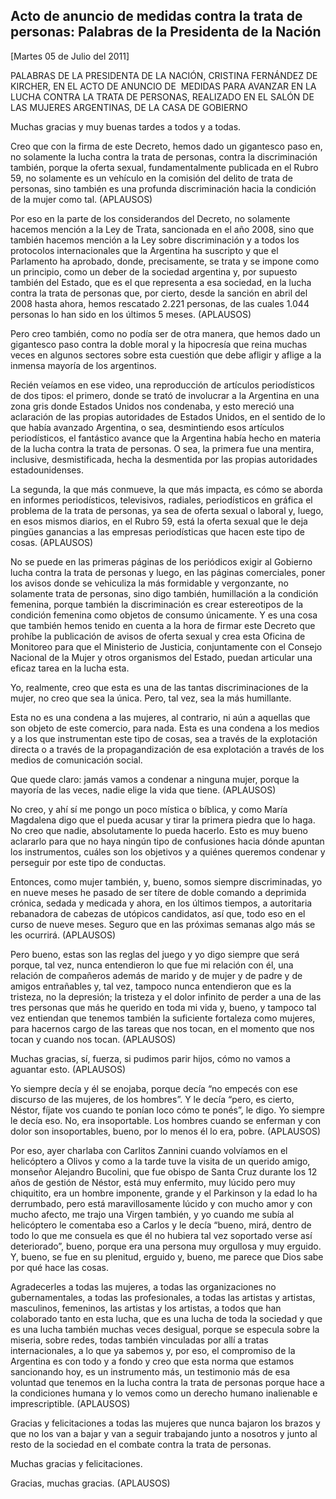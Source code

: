 Acto de anuncio de medidas contra la trata de personas: Palabras de la Presidenta de la Nación
----------------------------------------------------------------------------------------------

[Martes 05 de Julio del 2011]

PALABRAS DE LA PRESIDENTA DE LA NACIÓN, CRISTINA FERNÁNDEZ DE KIRCHER,
EN EL ACTO DE ANUNCIO DE  MEDIDAS PARA AVANZAR EN LA LUCHA CONTRA LA
TRATA DE PERSONAS, REALIZADO EN EL SALÓN DE LAS MUJERES ARGENTINAS, DE
LA CASA DE GOBIERNO

Muchas gracias y muy buenas tardes a todos y a todas.

Creo que con la firma de este Decreto, hemos dado un gigantesco paso en,
no solamente la lucha contra la trata de personas, contra la
discriminación también, porque la oferta sexual, fundamentalmente
publicada en el Rubro 59, no solamente es un vehículo en la comisión del
delito de trata de personas, sino también es una profunda discriminación
hacia la condición de la mujer como tal. (APLAUSOS)

Por eso en la parte de los considerandos del Decreto, no solamente
hacemos mención a la Ley de Trata, sancionada en el año 2008, sino que
también hacemos mención a la Ley sobre discriminación y a todos los
protocolos internacionales que la Argentina ha suscripto y que el
Parlamento ha aprobado, donde, precisamente, se trata y se impone como
un principio, como un deber de la sociedad argentina y, por supuesto
también del Estado, que es el que representa a esa sociedad, en la lucha
contra la trata de personas que, por cierto, desde la sanción en abril
del 2008 hasta ahora, hemos rescatado 2.221 personas, de las cuales
1.044 personas lo han sido en los últimos 5 meses. (APLAUSOS)

Pero creo también, como no podía ser de otra manera, que hemos dado un
gigantesco paso contra la doble moral y la hipocresía que reina muchas
veces en algunos sectores sobre esta cuestión que debe afligir y aflige
a la inmensa mayoría de los argentinos.

Recién veíamos en ese video, una reproducción de artículos periodísticos
de dos tipos: el primero, donde se trató de involucrar a la Argentina en
una zona gris donde Estados Unidos nos condenaba, y esto mereció una
aclaración de las propias autoridades de Estados Unidos, en el sentido
de lo que había avanzado Argentina, o sea, desmintiendo esos artículos
periodísticos, el fantástico avance que la Argentina había hecho en
materia de la lucha contra la trata de personas. O sea, la primera fue
una mentira, inclusive, desmistificada, hecha la desmentida por las
propias autoridades estadounidenses.

La segunda, la que más conmueve, la que más impacta, es cómo se aborda
en informes periodísticos, televisivos, radiales, periodísticos en
gráfica el problema de la trata de personas, ya sea de oferta sexual o
laboral y, luego, en esos mismos diarios, en el Rubro 59, está la oferta
sexual que le deja pingües ganancias a las empresas periodísticas que
hacen este tipo de cosas. (APLAUSOS)

No se puede en las primeras páginas de los periódicos exigir al Gobierno
lucha contra la trata de personas y luego, en las páginas comerciales,
poner los avisos donde se vehiculiza la más formidable y vergonzante, no
solamente trata de personas, sino digo también, humillación a la
condición femenina, porque también la discriminación es crear
estereotipos de la condición femenina como objetos de consumo
únicamente. Y es una cosa que también hemos tenido en cuenta a la hora
de firmar este Decreto que prohíbe la publicación de avisos de oferta
sexual y crea esta Oficina de Monitoreo para que el Ministerio de
Justicia, conjuntamente con el Consejo Nacional de la Mujer y otros
organismos del Estado, puedan articular una eficaz tarea en la lucha
esta.

Yo, realmente, creo que esta es una de las tantas discriminaciones de la
mujer, no creo que sea la única. Pero, tal vez, sea la más humillante.

Esta no es una condena a las mujeres, al contrario, ni aún a aquellas
que son objeto de este comercio, para nada. Esta es una condena a los
medios y a los que instrumentan este tipo de cosas, sea a través de la
explotación directa o a través de la propagandización de esa explotación
a través de los medios de comunicación social.

Que quede claro: jamás vamos a condenar a ninguna mujer, porque la
mayoría de las veces, nadie elige la vida que tiene. (APLAUSOS)

No creo, y ahí sí me pongo un poco mística o bíblica, y como María
Magdalena digo que el pueda acusar y tirar la primera piedra que lo
haga. No creo que nadie, absolutamente lo pueda hacerlo. Esto es muy
bueno aclararlo para que no haya ningún tipo de confusiones hacia dónde
apuntan los instrumentos, cuáles son los objetivos y a quiénes queremos
condenar y perseguir por este tipo de conductas.

Entonces, como mujer también, y, bueno, somos siempre discriminadas, yo
en nueve meses he pasado de ser títere de doble comando a deprimida
crónica, sedada y medicada y ahora, en los últimos tiempos, a
autoritaria rebanadora de cabezas de utópicos candidatos, así que, todo
eso en el curso de nueve meses. Seguro que en las próximas semanas algo
más se les ocurrirá. (APLAUSOS)

Pero bueno, estas son las reglas del juego y yo digo siempre que será
porque, tal vez, nunca entendieron lo que fue mi relación con él, una
relación de compañeros además de marido y de mujer y de padre y de
amigos entrañables y, tal vez, tampoco nunca entendieron que es la
tristeza, no la depresión; la tristeza y el dolor infinito de perder a
una de las tres personas que más he querido en toda mi vida y, bueno, y
tampoco tal vez entiendan que tenemos también la suficiente fortaleza
como mujeres, para hacernos cargo de las tareas que nos tocan, en el
momento que nos tocan y cuando nos tocan. (APLAUSOS)

Muchas gracias, sí, fuerza, si pudimos parir hijos, cómo no vamos a
aguantar esto. (APLAUSOS)

Yo siempre decía y él se enojaba, porque decía “no empecés con ese
discurso de las mujeres, de los hombres”. Y le decía “pero, es cierto,
Néstor, fíjate vos cuando te ponían loco cómo te ponés”, le digo. Yo
siempre le decía eso. No, era insoportable. Los hombres cuando se
enferman y con dolor son insoportables, bueno, por lo menos él lo era,
pobre. (APLAUSOS)

Por eso, ayer charlaba con Carlitos Zannini cuando volvíamos en el
helicóptero a Olivos y como a la tarde tuve la visita de un querido
amigo, monseñor Alejandro Bucolini, que fue obispo de Santa Cruz durante
los 12 años de gestión de Néstor, está muy enfermito, muy lúcido pero
muy chiquitito, era un hombre imponente, grande y el Parkinson y la edad
lo ha derrumbado, pero está maravillosamente lúcido y con mucho amor y
con mucho afecto, me trajo una Virgen también, y yo cuando me subía al
helicóptero le comentaba eso a Carlos y le decía “bueno, mirá, dentro de
todo lo que me consuela es que él no hubiera tal vez soportado verse así
deteriorado”, bueno, porque era una persona muy orgullosa y muy erguido.
Y, bueno, se fue en su plenitud, erguido y, bueno, me parece que Dios
sabe por qué hace las cosas.

Agradecerles a todas las mujeres, a todas las organizaciones no
gubernamentales, a todas las profesionales, a todas las artistas y
artistas, masculinos, femeninos, las artistas y los artistas, a todos
que han colaborado tanto en esta lucha, que es una lucha de toda la
sociedad y que es una lucha también muchas veces desigual, porque se
especula sobre la miseria, sobre redes, todas también vinculadas por
allí a tratas internacionales, a lo que ya sabemos y, por eso, el
compromiso de la Argentina es con todo y a fondo y creo que esta norma
que estamos sancionando hoy, es un instrumento más, un testimonio más de
esa voluntad que tenemos en la lucha contra la trata de personas porque
hace a la condiciones humana y lo vemos como un derecho humano
inalienable e imprescriptible. (APLAUSOS)

Gracias y felicitaciones a todas las mujeres que nunca bajaron los
brazos y que no los van a bajar y van a seguir trabajando junto a
nosotros y junto al resto de la sociedad en el combate contra la trata
de personas.

Muchas gracias y felicitaciones.

Gracias, muchas gracias. (APLAUSOS)      
